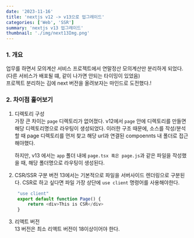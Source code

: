 ```yaml
---
date: '2023-11-16'
title: 'nextjs v12 -> v13으로 업그레이드'
categories: ['Web', 'SSR']
summary: 'nextjs v13 업그레이드'
thumbnail: './img/next13Img.png'
---
```


### 1. 개요

업무를 하면서 모의계산 서비스 프로젝트에서 연말정산 모의계산만 분리하게 되었다.  
(다른 서비스가 배포될 떄, 같이 나가면 안되는 타이밍이 있었음)  
프로젝트 분리하는 김에 next 버전을 올려보자는 마인드로 도전했다.!

### 2. 차이점 훑어보기

1. 디렉토리 구성  
   가장 큰 차이는 `page` 디렉토리가 없어졌다.
   v12에서 `page` 안에 디렉토리를 만들면 해당 디렉토리명으로 라우팅이 생성되었다.
   이러한 구조 때문에, 소스를 작성/분석 할 때 page 디렉토리를 먼저 찾고 해당 url과 연결된 compoennts 내 폴더로 접근해야했다.

   하지만, v13 에서는 `app` 폴더 내에 `page.tsx 혹은 page.js`과 같은 파일을 작성했을 때, 해당 폴더명으로 라우팅이 생성된다.

2. CSR/SSR 구분
   버전 13에서는 기본적으로 파일을 서버사이드 렌더링으로 구분된다.
   CSR로 하고 싶다면 파일 가장 상단에 `use client` 명령어를 사용해야한다.

   ```typescript
    "use client"
    export default function Page() {
        return <div>This is CSR</div>
    }
   ```

3. 리액트 버전  
   13 버전은 최소 리액트 버전이 18이상이어야 한다.
